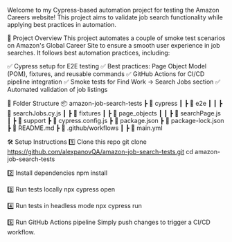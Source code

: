 Welcome to my Cypress-based automation project for testing the Amazon Careers website! This project aims to validate job search functionality while applying best practices in automation.

📌 Project Overview
This project automates a couple of smoke test scenarios on Amazon's Global Career Site to ensure a smooth user experience in job searches. It follows best automation practices, including:

✅ Cypress setup for E2E testing
✅ Best practices: Page Object Model (POM), fixtures, and reusable commands
✅ GitHub Actions for CI/CD pipeline integration
✅ Smoke tests for Find Work → Search Jobs section
✅ Automated validation of job listings

📂 Folder Structure
📦 amazon-job-search-tests
 ┣ 📂 cypress
 ┃ ┣ 📂 e2e
 ┃ ┃ ┣ 📜 searchJobs.cy.js
 ┃ ┣ 📂 fixtures
 ┃ ┣ 📂 page_objects
 ┃ ┃ ┣ 📜 searchPage.js
 ┃ ┣ 📂 support
 ┣ 📜 cypress.config.js
 ┣ 📜 package.json
 ┣ 📜 package-lock.json
 ┣ 📜 README.md
 ┣ 📂 .github/workflows
 ┃ ┣ 📜 main.yml

🛠️ Setup Instructions
1️⃣ Clone this repo
git clone https://github.com/alexpanovQA/amazon-job-search-tests.git
cd amazon-job-search-tests

2️⃣ Install dependencies
npm install

3️⃣ Run tests locally
npx cypress open

4️⃣ Run tests in headless mode
npx cypress run

5️⃣ Run GitHub Actions pipeline
Simply push changes to trigger a CI/CD workflow.

